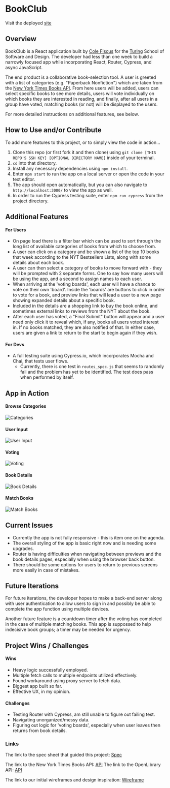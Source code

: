 # BookClub

Visit the deployed [site](https://bookclubbuddy.herokuapp.com/)

## Overview

BookClub is a React application built by [Cole Fiscus](https://github.com/colefiscus) for the [Turing](turing.io) School of Software and Design. The developer had less than one week to build a narrowly focused app while incorporating React, Router, Cypress, and async JavaScript.

The end product is a collaborative book-selection tool. A user is greeted with a list of categories (e.g. "Paperback Nonfiction") which are taken from the [New York Times Books API](https://developer.nytimes.com/docs/books-product/1/overview).
From here users will be added, users can select specific books to see more details, users will vote individually on which books they are interested in reading, and finally, after all users in a group have voted, matching books (or not) will be displayed to the users.

For more detailed instructions on additional features, see below.

## How to Use and/or Contribute

To add more features to this project, or to simply view the code in action...

1. Clone this repo (or first fork it and then clone) using `git clone [THIS REPO'S SSH KEY] [OPTIONAL DIRECTORY NAME]` inside of your terminal.  
2. `cd` into that directory.  
3. Install any necessary dependencies using `npm install`.
4. Enter `npm start` to run the app on a local server or open the code in your text editor.  
5. The app should open automatically, but you can also navigate to `http://localhost:3000/` to view the app as well.
6. In order to run the Cypress testing suite, enter `npm run cypress` from the project directory.

## Additional Features

#### For Users
- On page load there is a filter bar which can be used to sort through the long list of available categories of books from which to choose from.
- A user can click on a category and be shown a list of the top 10 books that week according to the NYT Bestsellers Lists, along with some details about each book.
- A user can then select a category of books to move forward with - they will be prompted with 2 separate forms. One to say how many users will be using the app, and a second to assign names to each user.
- When arriving at the 'voting boards', each user will have a chance to vote on their own 'board'. Inside the 'boards' are buttons to click in order to vote for a book, and preview links that will lead a user to a new page showing expanded details about a specific book.
- Included in the details are a shopping link to buy the book online, and sometimes external links to reviews from the NYT about the book.
- After each user has voted, a "Final Submit" button will appear and a user need only click it to reveal which, if any, books all users voted interest in. If no books matched, they are also notified of that. In either case, users are given a link to return to the start to begin again if they wish.

#### For Devs
- A full testing suite using Cypress.io, which incorporates Mocha and Chai, that tests user flows.
    - Currently, there is one test in `routes_spec.js` that seems to randomly fail and the problem has yet to be identified. The test does pass when performed by itself.

## App in Action
#### Browse Categories

![Categories](https://media.giphy.com/media/YapIv4cv80QE9woPP9/giphy.gif)

#### User Input

![User Input](https://media.giphy.com/media/XDNAHNXu2Qe2yowhBS/giphy.gif)

#### Voting

![Voting](https://media.giphy.com/media/aDyA4X7GVqhEsAshn2/giphy.gif)

#### Book Details

![Book Details](https://media.giphy.com/media/V8zXzihqdlXbP3d5eF/giphy.gif)

#### Match Books

![Match Books](https://media.giphy.com/media/vMIm64AEKnhmzcdMpD/giphy.gif)

## Current Issues

- Currently the app is not fully responsive - this is item one on the agenda.
- The overall styling of the app is basic right now and is needing some upgrades.
- Router is having difficulties when navigating between previews and the book details pages, especially when using the browser back button.
- There should be some options for users to return to previous screens more easily in case of mistakes.
   
## Future Iterations

For future iterations, the developer hopes to make a back-end server along with user authentication to allow users to sign in and possibly be able to complete the app function using multiple devices.

Another future feature is a countdown timer after the voting has completed in the case of multiple matching books. This app is suppossed to help indecisive book groups; a timer may be needed for urgency.

## Project Wins / Challenges

#### Wins

- Heavy logic successfully employed.
- Multiple fetch calls to multiple endpoints utilized effectively.
- Found workaround using proxy server to fetch data.
- Biggest app built so far.
- Effective UX, in my opinion.

#### Challenges

- Testing Router with Cypress, am still unable to figure out failing test.
- Navigating unorganized/messy data.
- Figuring out logic for 'voting boards', especially when user leaves then returns from book details.

### Links
The link to the spec sheet that guided this project: [Spec](https://frontend.turing.io/projects/module-3/niche-audience.html)

The link to the New York Times Books API: [API](https://developer.nytimes.com/docs/books-product/1/overview)
The link to the OpenLibrary API: [API](https://openlibrary.org/developers/api)

The link to our initial wireframes and design inspiration: [Wireframe](https://miro.com/app/board/o9J_lRFh4U0=/)
